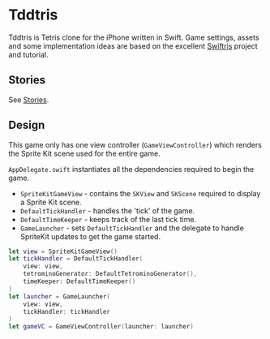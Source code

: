 # Tddtris

Tddtris is Tetris clone for the iPhone written in Swift. Game settings, assets and some implementation ideas are based on the excellent [Swiftris](https://github.com/Bloc/swiftris) project and tutorial.

## Stories

See [Stories](Stories.md).

## Design

This game only has one view controller (`GameViewController`) which renders the Sprite Kit scene used for the entire game.

`AppDelegate.swift` instantiates all the dependencies required to begin the game.

* `SpriteKitGameView` - contains the `SKView` and `SKScene` required to display a Sprite Kit scene.
* `DefaultTickHandler` - handles the 'tick' of the game.
* `DefaultTimeKeeper` - keeps track of the last tick time.
* `GameLauncher` - sets `DefaultTickHandler` and the delegate to handle SpriteKit updates to get the game started.

```swift
let view = SpriteKitGameView()
let tickHandler = DefaultTickHandler(
    view: view,
    tetrominoGenerator: DefaultTetrominoGenerator(),
    timeKeeper: DefaultTimeKeeper()
)
let launcher = GameLauncher(
    view: view,
    tickHandler: tickHandler
)
let gameVC = GameViewController(launcher: launcher)
```
